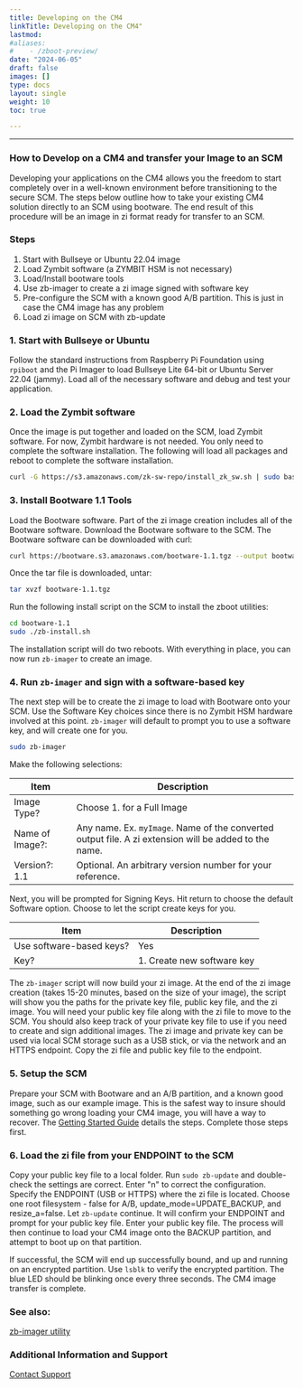 ```yaml
---
title: Developing on the CM4
linkTitle: Developing on the CM4"
lastmod:
#aliases:
#    - /zboot-preview/
date: "2024-06-05"
draft: false
images: []
type: docs
layout: single
weight: 10
toc: true

---
```


-----


### How to Develop on a CM4 and transfer your Image to an SCM

Developing your applications on the CM4 allows you the freedom to start completely over in a well-known environment before transitioning to the secure SCM. The steps below outline how to take your existing CM4 solution directly to an SCM using bootware. The end result of this procedure will be an image in zi format ready for transfer to an SCM.

### Steps
1. Start with Bullseye or Ubuntu 22.04 image
2. Load Zymbit software (a ZYMBIT HSM is not necessary)
3. Load/Install bootware tools
4. Use zb-imager to create a zi image signed with software key
5. Pre-configure the SCM with a known good A/B partition. This is just in case the CM4 image has any problem
6. Load zi image on SCM with zb-update

### 1. Start with Bullseye or Ubuntu

Follow the standard instructions from Raspberry Pi Foundation using `rpiboot` and the Pi Imager to load Bullseye Lite 64-bit or Ubuntu Server 22.04 (jammy). Load all of the necessary software and debug and test your application.

### 2. Load the Zymbit software

Once the image is put together and loaded on the SCM, load Zymbit software. For now, Zymbit hardware is not needed. You only need to complete the software installation. The following will load all packages and reboot to complete the software installation.

```bash
curl -G https://s3.amazonaws.com/zk-sw-repo/install_zk_sw.sh | sudo bash
```

### 3. Install Bootware 1.1 Tools

Load the Bootware software. Part of the zi image creation includes all of the Bootware software. Download the Bootware software to the SCM. The Bootware software can be downloaded with curl:

```bash
curl https://bootware.s3.amazonaws.com/bootware-1.1.tgz --output bootware-1.1.tgz
```

Once the tar file is downloaded, untar:

```bash
tar xvzf bootware-1.1.tgz
```

Run the following install script on the SCM to install the zboot utilities:

```bash
cd bootware-1.1
sudo ./zb-install.sh
```

The installation script will do two reboots. With everything in place, you can now run `zb-imager` to create an image.

### 4. Run `zb-imager` and sign with a software-based key

The next step will be to create the zi image to load with Bootware onto your SCM. Use the Software Key choices since there is no Zymbit HSM hardware involved at this point. `zb-imager` will default to prompt you to use a software key, and will create one for you.

```bash
sudo zb-imager
```

Make the following selections:

| Item | Description |
| ----- | ----- |
| Image Type?   | Choose 1. for a Full Image |
| Name of Image?: | Any name. Ex. `myImage`. Name of the converted output file. A zi extension will be added to the name. |
| Version?: 1.1                                 | Optional. An arbitrary version number for your reference. |


Next, you will be prompted for Signing Keys. Hit return to choose the default Software option. Choose to let the script create keys for you.

| Item | Description |
| ----- | ----- |
| Use software-based keys? | Yes |
| Key? | 1. Create new software key |

The `zb-imager` script will now build your zi image. At the end of the zi image creation (takes 15-20 minutes, based on the size of your image), the script will show you the paths for the private key file, public key file, and the zi image. You will need your public key file along with the zi file to move to the SCM. You should also keep track of your private key file to use if you need to create and sign additional images. The zi image and private key can be used via local SCM storage such as a USB stick, or via the network and an HTTPS endpoint. Copy the zi file and public key file to the endpoint.

### 5. Setup the SCM

Prepare your SCM with Bootware and an A/B partition, and a known good image, such as our example image. This is the safest way to insure should something go wrong loading your CM4 image, you will have a way to recover. The [Getting Started Guide](../../getting-started/) details the steps. Complete those steps first.

### 6. Load the zi file from your ENDPOINT to the SCM

Copy your public key file to a local folder. Run `sudo zb-update` and double-check the settings are correct. Enter "n" to correct the configuration. Specify the ENDPOINT (USB or HTTPS) where the zi file is located. Choose one root filesystem - false for A/B, update_mode=UPDATE_BACKUP, and resize_a=false. Let `zb-update` continue. It will confirm your ENDPOINT and prompt for your public key file. Enter your public key file. The process will then continue to load your CM4 image onto the BACKUP partition, and attempt to boot up on that partition.

If successful, the SCM will end up successfully bound, and up and running on an encrypted partition. Use `lsblk` to verify the encrypted partition. The blue LED should be blinking once every three seconds. The CM4 image transfer is complete.


### See also:

[zb-imager utility](../../utilities/zbimager)


### Additional Information and Support

[Contact Support](mailto:support@zymbit.com)


